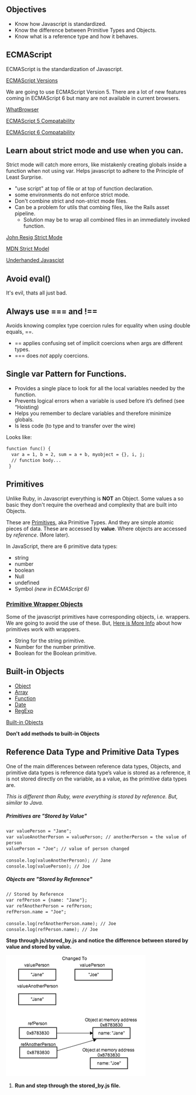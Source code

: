 ## Objectives
* Know how Javascript is standardized.
* Know the difference between Primitive Types and Objects.
* Know what is a reference type and how it behaves.


## ECMAScript
ECMAScript is the standardization of Javascript.

[ECMAScript Versions](http://en.wikipedia.org/wiki/ECMAScript#Versions)

We are going to use ECMAScript Version 5. There are a lot of new features coming in ECMAScript 6 but many are not available in current browsers.


[WhatBrowser](http://whatbrowser.org)

[ECMAScript 5 Compatability](http://kangax.github.io/compat-table/es5/)

[ECMAScript 6 Compatability](http://kangax.github.io/compat-table/es6/)

## Learn about strict mode and use when you can.

Strict mode will catch more errors, like mistakenly creating globals inside a function when not using var. Helps javascript to adhere to the Principle of Least Surprise.

* "use script" at top of file or at top of function declaration.
* some environments do not enforce strict mode.
* Don't combine strict and non-strict mode files.
* Can be a problem for utils that combing files, like the Rails asset pipeline.
	* Solution may be to wrap all combined files in an immediately invoked function.

[John Resig Strict Mode](http://ejohn.org/blog/ecmascript-5-strict-mode-json-and-more/)

[MDN Strict Model](https://developer.mozilla.org/en-US/docs/Web/JavaScript/Reference/Functions_and_function_scope/Strict_mode)

[Underhanded Javascipt](https://leanpub.com/underhandedjavascript)
## Avoid eval()

It's evil, thats all just bad.


## Always use === and !==

Avoids knowing complex type coercion rules for equality when using double equals, ==.

* == applies confusing set of implicit coercions when args are different types.
* === does *not* apply coercions.

## Single var Pattern for Functions.

* Provides a single place to look for all the local variables needed by the function.
* Prevents logical errors when a variable is used  before it’s defined (see “Hoisting)
* Helps you remember to declare variables and therefore minimize globals.
* Is less code (to type and to transfer over the wire)

Looks like:

```
function func() {
  var a = 1, b = 2, sum = a + b, myobject = {}, i, j;
  // function body...
 }
```

## Primitives
Unlike Ruby, in Javascript everything is __NOT__ an Object. Some values a so basic they don't require the overhead and complexity that are built into Objects.

These are [Primitives](http://goo.gl/plsE6x), aka Primitive Types. And they are simple atomic pieces of data. These are accessed by __value__. Where objects are accessed by _reference_. (More later).

In JavaScript, there are 6 primitive data types:

* string
* number
* boolean
* Null
* undefined
* Symbol _(new in ECMAScript 6)_

### [Primitive Wrapper Objects](PrimitiveWrappers.md)

Some of the javascript primitives have corresponding objects, i.e. wrappers. We are going to avoid the use of these. But, [Here is More Info](PrimitiveWrappers.md) about how primitives work with wrappers.

* String for the string primitive.
* Number for the number primitive.
* Boolean for the Boolean primitive.


## Built-in Objects
* [Object](http://goo.gl/cjziB)
* [Array](http://goo.gl/aeeZI)
* [Function](http://goo.gl/7GVB3)
* [Date](http://goo.gl/DaGfQ)
* [RegExp](http://goo.gl/6e7TJ)

[Built-in Objects](http://goo.gl/jvqc2d)

__Don't add methods to built-in Objects__

## Reference Data Type and Primitive Data Types
One of the main differences between reference data types, Objects, and primitive data types is reference data type’s value is stored as a reference, it is not stored directly on the variable, as a value, as the primitive data types are.

_This is different than Ruby, were everything is stored by reference. But, similar to Java._

##### Primitives are "Stored by Value"

```
var valuePerson = "Jane";
var valueAnotherPerson = valuePerson; // anotherPerson = the value of person
valuePerson = "Joe"; // value of person changed

console.log(valueAnotherPerson); // Jane
console.log(valuePerson); // Joe

```

##### Objects are "Stored by Reference"

```
// Stored by Reference
var refPerson = {name: "Jane"};
var refAnotherPerson = refPerson;
refPerson.name = "Joe";

console.log(refAnotherPerson.name); // Joe
console.log(refPerson.name); // Joe
```

__Step through js/stored_by.js and notice the difference between stored by value and stored by value.__


![Pass by Value and Reference](javacript_pass_by_ref.png)

1. __Run and step through the stored_by.js file.__
